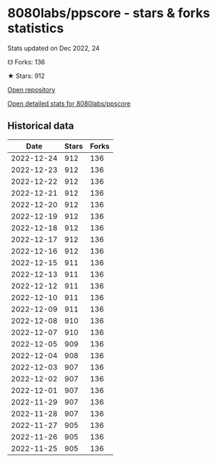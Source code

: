 # 8080labs/ppscore - stars & forks statistics

Stats updated on Dec 2022, 24

☋ Forks: 136

★ Stars: 912

[Open repository](https://github.com/8080labs/ppscore)

[Open detailed stats for 8080labs/ppscore](https://reviewgithub.com/rep/8080labs/ppscore)

## Historical data
| Date | Stars | Forks |
|------|-------|-------|
| 2022-12-24 | 912 | 136 | 
| 2022-12-23 | 912 | 136 | 
| 2022-12-22 | 912 | 136 | 
| 2022-12-21 | 912 | 136 | 
| 2022-12-20 | 912 | 136 | 
| 2022-12-19 | 912 | 136 | 
| 2022-12-18 | 912 | 136 | 
| 2022-12-17 | 912 | 136 | 
| 2022-12-16 | 912 | 136 | 
| 2022-12-15 | 911 | 136 | 
| 2022-12-13 | 911 | 136 | 
| 2022-12-12 | 911 | 136 | 
| 2022-12-10 | 911 | 136 | 
| 2022-12-09 | 911 | 136 | 
| 2022-12-08 | 910 | 136 | 
| 2022-12-07 | 910 | 136 | 
| 2022-12-05 | 909 | 136 | 
| 2022-12-04 | 908 | 136 | 
| 2022-12-03 | 907 | 136 | 
| 2022-12-02 | 907 | 136 | 
| 2022-12-01 | 907 | 136 | 
| 2022-11-29 | 907 | 136 | 
| 2022-11-28 | 907 | 136 | 
| 2022-11-27 | 905 | 136 | 
| 2022-11-26 | 905 | 136 | 
| 2022-11-25 | 905 | 136 | 

